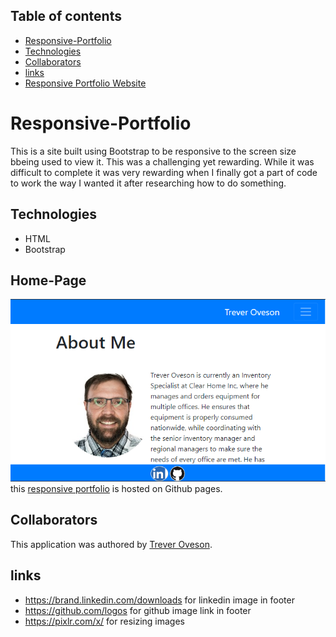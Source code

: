 ## Table of contents
* [Responsive-Portfolio](#Responsive-Portfolio)
* [Technologies](#Technologies)
* [Collaborators](#collaborators)
* [links](#links)
* [Responsive Portfolio Website](https://toveson.github.io/portfolio/)


# Responsive-Portfolio

This is a site built using Bootstrap to be responsive to the screen size bbeing used to view it. This was a challenging yet rewarding. While it was difficult to complete it was very rewarding when I finally got a part of code to work the way I wanted it after researching how to do something. 

## Technologies
* HTML
* Bootstrap


## Home-Page
![About me page](images/aboutMePage.PNG)
this [responsive portfolio](https://toveson.github.io/portfolio/) is hosted on Github pages.

## Collaborators
This application was authored by [Trever Oveson](https://github.com/toveson).

## links
* https://brand.linkedin.com/downloads for linkedin image in footer
* https://github.com/logos for github image link in footer
* https://pixlr.com/x/ for resizing images

